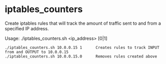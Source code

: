 # iptables_counters

Create iptables rules that will track the amount of traffic sent to and from a specified IP address.

  Usage: ./iptables_counters.sh <ip_address> [0|1]

    ./iptables_counters.sh 10.0.0.15 1      Creates rules to track INPUT from and OUTPUT to 10.0.0.15
    ./iptables_counters.sh 10.0.0.15.0      Removes rules created above
